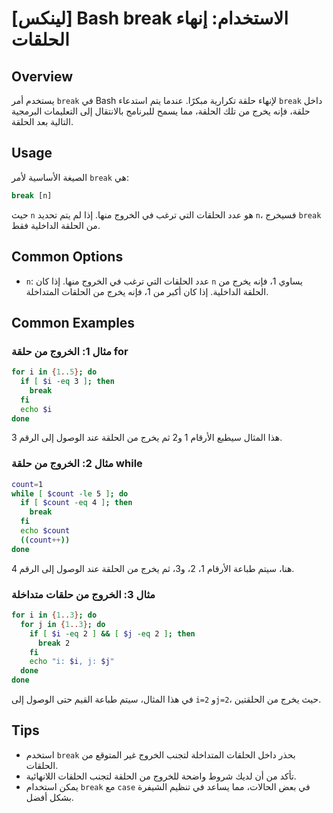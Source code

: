 # [لينكس] Bash break الاستخدام: إنهاء الحلقات

## Overview
يستخدم أمر `break` في Bash لإنهاء حلقة تكرارية مبكرًا. عندما يتم استدعاء `break` داخل حلقة، فإنه يخرج من تلك الحلقة، مما يسمح للبرنامج بالانتقال إلى التعليمات البرمجية التالية بعد الحلقة.

## Usage
الصيغة الأساسية لأمر `break` هي:

```bash
break [n]
```

حيث `n` هو عدد الحلقات التي ترغب في الخروج منها. إذا لم يتم تحديد `n`، فسيخرج `break` من الحلقة الداخلية فقط.

## Common Options
- `n`: عدد الحلقات التي ترغب في الخروج منها. إذا كان `n` يساوي 1، فإنه يخرج من الحلقة الداخلية. إذا كان أكبر من 1، فإنه يخرج من الحلقات المتداخلة.

## Common Examples

### مثال 1: الخروج من حلقة for
```bash
for i in {1..5}; do
  if [ $i -eq 3 ]; then
    break
  fi
  echo $i
done
```
هذا المثال سيطبع الأرقام 1 و2 ثم يخرج من الحلقة عند الوصول إلى الرقم 3.

### مثال 2: الخروج من حلقة while
```bash
count=1
while [ $count -le 5 ]; do
  if [ $count -eq 4 ]; then
    break
  fi
  echo $count
  ((count++))
done
```
هنا، سيتم طباعة الأرقام 1، 2، و3، ثم يخرج من الحلقة عند الوصول إلى الرقم 4.

### مثال 3: الخروج من حلقات متداخلة
```bash
for i in {1..3}; do
  for j in {1..3}; do
    if [ $i -eq 2 ] && [ $j -eq 2 ]; then
      break 2
    fi
    echo "i: $i, j: $j"
  done
done
```
في هذا المثال، سيتم طباعة القيم حتى الوصول إلى `i=2` و`j=2`، حيث يخرج من الحلقتين.

## Tips
- استخدم `break` بحذر داخل الحلقات المتداخلة لتجنب الخروج غير المتوقع من الحلقات.
- تأكد من أن لديك شروط واضحة للخروج من الحلقة لتجنب الحلقات اللانهائية.
- يمكن استخدام `break` مع `case` في بعض الحالات، مما يساعد في تنظيم الشيفرة بشكل أفضل.